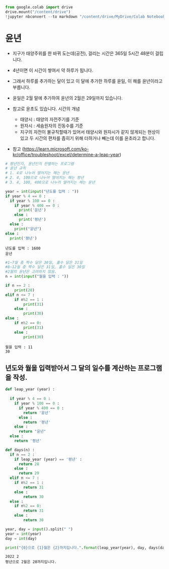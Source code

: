 ```python
from google.colab import drive
drive.mount("/content/drive")
!jupyter nbconvert --to markdown "/content/drive/MyDrive/Colab Notebooks/leap_year.ipynb"
```

# 윤년

+ 지구가 태양주위를 한 바뀌 도는데(공전), 걸리는 시간은 365일 5시간 48분이 걸립니다.
+ 4년이면 이 시간이 쌓여서 약 하루가 됩니다.
+ 그래서 하루를 추가하는 달이 있고 이 달에 추가한 하루를 윤일, 이 해를 윤년이라고 부릅니다.
+ 윤일은 2월 말에 추가하여 윤년의 2월은 29일까지 있습니다.
+ 참고로 윤초도 있습니다. 시간의 개념
  * 태양시 : 태양의 자전주기를 기준
  * 원자시 : 세슘원자의 진동수를 기준
  * 지구의 자전이 불규칙할때가 있어서 태양시와 원자시가 같지 않게되는 현상이 있고 두 시간의 편차를 좁히기 위해 더하거나 빼는데 이를 윤초라고 합니다.

+ 참고 (https://learn.microsoft.com/ko-kr/office/troubleshoot/excel/determine-a-leap-year)


```python
# 평년인지, 윤년인지 판별하는 프로그램
# 윤년 규칙
# 1. 4로 나누어 떨어지는 해는 윤년
# 2. 4, 100으로 나누어 떨어지는 해는 평년
# 3. 4, 100, 400으로 나누어 떨어지는 해는 윤년

year = int(input("년도를 입력 : "))
if year % 4 == 0 :
  if year % 100 == 0 :
    if year % 400 == 0 :
      print('윤년')
    else :
      print('평년')
  else :
    print("윤년")
else :
  print('평년')
```

    년도를 입력 : 1600
    윤년



```python
#1~7월 중 짝수 달은 30일, 홀수 달은 31일
#8~12월 중 짝수 달은 31일, 홀수 달은 30일
#2월의 윤년은 고려하지 않음.
n = int(input("월을 입력 : "))

if n == 2 :
    print(28)
elif n <= 7 :
    if n%2 == 1 :
        print(31)
    else :
        print(30)
else :
    if n%2 == 0:
        print(31)
    else :
        print(30)
```

    월을 입력 : 11
    30


## 년도와 월을 입력받아서 그 달의 일수를 계산하는 프로그램을 작성.


```python
def leap_year (year) :
  
  if year % 4 == 0 :
    if year % 100 == 0 :
      if year % 400 == 0 :
        return '윤년'
      else :
        return '평년'
    else :
      return "윤년"
  else :
    return '평년'

def days(n) :
  if n == 2 :
    if leap_year (year) == '평년' :
      return 28
    else :
      return 29
  elif n <= 7 :
    if n%2 == 1 :
        return 31
    else :
        return 30
  else :
    if n%2 == 0:
        return 31
    else :
        return 30

year, day = input().split(" ")
year = int(year)
day = int(day)

print("{0}으로 {1}월은 {2}까지입니다.".format(leap_year(year), day, days(day)))
```

    2022 2
    평년으로 2월은 28까지입니다.

